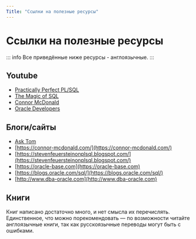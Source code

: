 ```yaml
---
Title: "Ссылки на полезные ресурсы"
---
```


# Ссылки на полезные ресурсы

::: info
Все приведённые ниже ресурсы - англоязычные.
:::

## Youtube

- [Practically Perfect PL/SQL](https://www.youtube.com/c/PracticallyPerfectPLSQL)
- [The Magic of SQL](https://www.youtube.com/c/TheMagicofSQL)
- [Connor McDonald](https://www.youtube.com/c/ConnorMcDonaldOracle)
- [Oracle Developers](https://www.youtube.com/c/oracledevs)

## Блоги/сайты
- [Ask Tom](https://asktom.oracle.com)
- [https://connor-mcdonald.com/](https://connor-mcdonald.com/)
- [https://stevenfeuersteinonplsql.blogspot.com/](https://stevenfeuersteinonplsql.blogspot.com/)
- [https://oracle-base.com](https://oracle-base.com)
- [https://blogs.oracle.com/sql/](https://blogs.oracle.com/sql/)
- [http://www.dba-oracle.com](http://www.dba-oracle.com)
    
## Книги

Книг написано достаточно много, и нет смысла их перечислять.
Единственное, что можно порекомендовать — по возможности читайте
англоязычные книги, так как русскоязычные переводы могут быть с ошибками.
